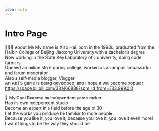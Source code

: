 ```yaml
---
icon: info
---
```


# Intro Page

🙋🏻‍♂️ About Me
My name is Xiao Hai, born in the 1990s, graduated from the Haibin College of Beijing Jiaotong University with a bachelor's degree\
Now working in the State Key Laboratory of a university, doing code farmers\
Opened an online store during college, worked as a campus ambassador and forum moderator\
Also a self-media blogger, Vlogger\
An ARTS game is being developed, and I hope it will become popular.\
https://space.bilibili.com/331466888?spm_id_from=333.999.0.0

🎯 My Goal
Become an independent game maker\
Has its own independent studio\
Become an expert in a field before the age of 30\
Let the works you produce be familiar to more people\
Because you like it, you love it, because you love it, you love it even more!\
I want things to be the way they should be